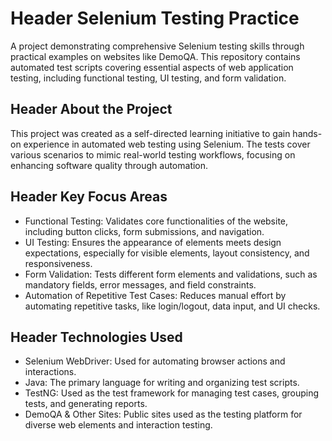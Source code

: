 # Header Selenium Testing Practice
A project demonstrating comprehensive Selenium testing skills through practical examples on websites like DemoQA. This repository contains automated test scripts covering essential aspects of web application testing, including functional testing, UI testing, and form validation.

## Header About the Project
This project was created as a self-directed learning initiative to gain hands-on experience in automated web testing using Selenium. The tests cover various scenarios to mimic real-world testing workflows, focusing on enhancing software quality through automation.

## Header Key Focus Areas
* Functional Testing: Validates core functionalities of the website, including button clicks, form submissions, and navigation.
* UI Testing: Ensures the appearance of elements meets design expectations, especially for visible elements, layout consistency, and responsiveness.
* Form Validation: Tests different form elements and validations, such as mandatory fields, error messages, and field constraints.
* Automation of Repetitive Test Cases: Reduces manual effort by automating repetitive tasks, like login/logout, data input, and UI checks.

## Header Technologies Used
* Selenium WebDriver: Used for automating browser actions and interactions.
* Java: The primary language for writing and organizing test scripts.
* TestNG: Used as the test framework for managing test cases, grouping tests, and generating reports.
* DemoQA & Other Sites: Public sites used as the testing platform for diverse web elements and interaction testing.
